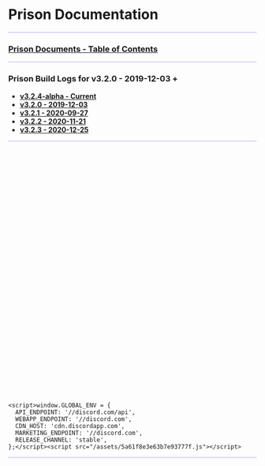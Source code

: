 # Prison Documentation 

<hr style="height:1px; border:none; color:#aaf; background-color:#aaf;">


### [Prison Documents - Table of Contents](prison_docs_000_toc.md)


<hr style="height:1px; border:none; color:#aaf; background-color:#aaf;">


### Prison Build Logs for v3.2.0 - 2019-12-03 +

 - **[v3.2.4-alpha - Current](../changelog_v3.2.x.md)**
 - **[v3.2.0 - 2019-12-03](prison_changelog_v3.2.0.md)**
 - **[v3.2.1 - 2020-09-27](prison_changelog_v3.2.1.md)**
 - **[v3.2.2 - 2020-11-21](prison_changelog_v3.2.2.md)**
 - **[v3.2.3 - 2020-12-25](prison_changelog_v3.2.3.md)**
 

<hr style="height:1px; border:none; color:#aaf; background-color:#aaf;">

<link rel="stylesheet" href="/assets/index.f7afda7848e99e6cf0ab.css">
    <div id="discord-widget" style="height: 500; width: 500px; "></div>
    
    <script>window.GLOBAL_ENV = {
      API_ENDPOINT: '//discord.com/api',
      WEBAPP_ENDPOINT: '//discord.com',
      CDN_HOST: 'cdn.discordapp.com',
      MARKETING_ENDPOINT: '//discord.com',
      RELEASE_CHANNEL: 'stable',
    };</script><script src="/assets/5a61f8e3e63b7e93777f.js"></script> 

<hr style="height:1px; border:none; color:#aaf; background-color:#aaf;">

